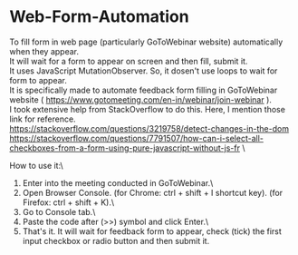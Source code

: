 # Web-Form-Automation
To fill form in web page (particularly GoToWebinar website) automatically when they appear.\
It will wait for a form to appear on screen and then fill, submit it.\
It uses JavaScript MutationObserver. So, it dosen't use loops to wait for form to appear.\
It is specifically made to automate feedback form filling in GoToWebinar website ( https://www.gotomeeting.com/en-in/webinar/join-webinar ).\
I took extensive help from StackOverflow to do this. Here, I mention those link for reference.\
https://stackoverflow.com/questions/3219758/detect-changes-in-the-dom \
https://stackoverflow.com/questions/7791507/how-can-i-select-all-checkboxes-from-a-form-using-pure-javascript-without-js-fr \

How to use it:\
1. Enter into the meeting conducted in GoToWebinar.\
2. Open Browser Console. (for Chrome: ctrl + shift + I shortcut key). (for Firefox: ctrl + shift + K).\
3. Go to Console tab.\
4. Paste the code after (>>) symbol and click Enter.\
5. That's it. It will wait for feedback form to appear, check (tick) the first input checkbox or radio button and then submit it.
